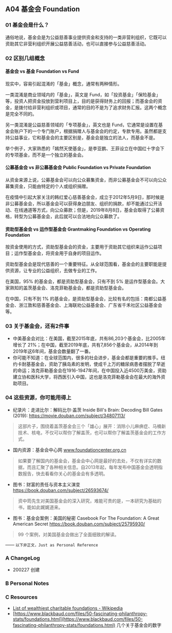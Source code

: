 ## A04 基金会 Foundation


### 01 基金会是什么？
通俗地说，基金会是为公益慈善事业提供资金和支持的一类非营利组织，它既可以资助其它非营利组织开展公益慈善活动，也可以直接参与公益慈善活动。

### 02 区别几组概念
#### 基金会 vs 基金  Foundation vs Fund

现实中，容易引起混淆的「基金」概念，通常有两种情形。

一类混淆是商业领域内的「基金」，英文是 Fund，如「投资基金」「保险基金」等，投资人把资金投放到营利项目上，目的是获得财务上的回报；而基金会的资金，是拨付给非营利组织或项目，通常的目的不是为了追求财务汇报。这两个概念是完全不同的。

另一类混淆是公益慈善领域的「专项基金」，英文也是 Fund，它通常是设置在基金会账户下的一个专门账户，根据捐赠人与基金会的约定，专款专用。虽然都是支持公益事业，它和基金会的主要区别是，基金会是独立的法人，而基金不是。 

举个例子，大家熟悉的「嫣然天使基金」，是李亚鹏、王菲设立在中国红十字会下的专项基金，而不是一个独立的基金会。 

#### 公募基金会 vs 非公募基金会 Public Foundation vs Private Foundation

从资金来源上说，公募基金会可以向公众募集资金，而非公募基金会不可以向公众募集资金，只能由特定的个人或组织捐赠。

在疫情中引起大家关注的韩红爱心慈善基金会，成立于2012年5月9日，那时候是非公募基金会，所以基金会可以获得身边朋友、组织的捐款，却不能通过公开活动、在线通道等方式，向公众募款；但是，2019年8月8日，基金会取得了公募资格，转型为公募基金会，此后就可以合法地向公众募款了。

#### 资助型基金会 vs 运作型基金会 Grantmaking Foundation vs Operating Foundation

按资金使用的方式，资助型基金会的资金，主要用于资助其它组织来运作公益项目；运作型基金会，将资金用于自身的项目运作。

资助型基金会是现代慈善的一个重要特征。从全球范围看，基金会的主要职能是提供资源，让专业的公益组织，去做专业的工作。

在美国，95% 的基金会，都是资助型基金会，只有不到 5% 是运作型基金会。大家熟知的盖茨基金会、洛克菲勒基金会，都是资助型基金会。

在中国，只有不到 1% 的基金会，是资助型基金会，比较有名的包括：南都公益基金会、浙江敦和慈善基金会、上海联劝公益基金会、广东省千禾社区公益基金会等。 


### 03 关于基金会，还有2件事
- 中美基金会对比：在美国，截至2015年底，共有86,203个基金会，比2005年增长了 21%；在中国，截至2019年底，共有7,856个基金会，从2014年到2019年这6年间，基金会数量翻了一番。
- 你可能不知道：在全球范围内，很多的社会进步，基金会都是重要的推手。纽约卡耐基基金会，资助了胰岛素的发明，使成千上万的糖尿病患者摆脱了早逝的命运；洛克菲勒基金会在1916-1947年间，在中国投入近4500万美金，资助建立协和医科大学，将西医引入中国，这也是洛克菲勒基金会在最大的海外资助项目。



### 04 这些资源，你可能用得上
- 纪录片：走进比尔：解码比尔·盖茨 Inside Bill's Brain: Decoding Bill Gates  (2019): https://movie.douban.com/subject/34807113/
> 这部片子，围绕着盖茨基金会三个「雄心」展开：消除小儿麻痹症、马桶新技术、核电，不仅可以帮你了解盖茨，也可以帮你了解盖茨基金会的工作方式。

- 国内资源：基金会中心网  www.foundationcenter.org.cn
> 如果要了解国内的基金会，基金会中心网是最好的去处，不仅有详实的数据，而且汇聚了各种相关信息。自2013年起，每年发布中国基金会透明指数报告，快去看看你关心的基金会有多透明。

- 图书：财富的责任与资本主义演变 https://book.douban.com/subject/26593674/
> 资中筠先生对美国基金会的深入研究，难能可贵的是，一本研究为基础的书，能如此娓娓道来。
- 图书：基金会案例：美国的秘密 Casebook For The Foundation: A Great American Secret https://book.douban.com/subject/25795930/
> 99 个案例，对美国基金会做出了全面细致的解读。



——
``以下非正文，Just as Personal Reference``

### A ChangeLog
- 200227 创建

### B Personal Notes



### C Resources
- [List of wealthiest charitable foundations - Wikipedia](https://en.wikipedia.org/wiki/List_of_wealthiest_charitable_foundations)
- [https://www.blackbaud.com/files/50-fascinating-philanthropy-stats/foundations.html](https://www.blackbaud.com/files/50-fascinating-philanthropy-stats/foundations.html) 几个关于基金会的数字


